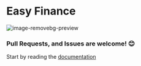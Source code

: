 # Easy Finance
![image-removebg-preview](https://github.com/user-attachments/assets/727d1976-eeda-44e4-8c86-6db61d9d24be)

### Pull Requests, and Issues are welcome! 😊

Start by reading the [documentation](https://easy-finance-docs.vercel.app/)
